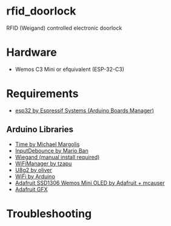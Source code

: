 # rfid_doorlock
RFID (Weigand) controlled electronic doorlock

# Hardware
- Wemos C3 Mini or efquivalent (ESP-32-C3)

# Requirements
- [esp32 by Espressif Systems (Arduino Boards Manager)](https://github.com/espressif/arduino-esp32)

## Arduino Libraries
- [Time by Michael Margolis](https://github.com/PaulStoffregen/Time)
- [InputDebounce by Mario Ban](https://github.com/Mokolea/InputDebounce)
- [Wiegand (manual install required)](https://github.com/monkeyboard/Wiegand-Protocol-Library-for-Arduino)
- [WiFiManager by tzapu](https://github.com/tzapu/WiFiManager)
- [U8g2 by oliver](https://github.com/olikraus/u8g2)
- [WiFi by Arduino](https://github.com/arduino-libraries/WiFi)
- [Adafruit SSD1306 Wemos Mini OLED by Adafruit + mcauser](https://github.com/mcauser/Adafruit_SSD1306)
- [Adafruit GFX](https://github.com/adafruit/Adafruit-GFX-Library)

# Troubleshooting
